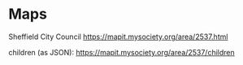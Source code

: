 # Maps

Sheffield City Council
https://mapit.mysociety.org/area/2537.html

children (as JSON):
https://mapit.mysociety.org/area/2537/children
